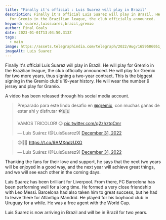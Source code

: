 ```yaml
---
title: "Finally it's official : Luis Suarez will play in Brazil"
description: Finally it's official Luis Suarez will play in Brazil. He will play
  for Gremio in the Brazilian league, the club officially announced.
keyword: suarez,luissuarez,brazil,gremio
author: Final Goals
date: 2023-01-01T13:04:50.313Z
tags:
  - main
image: https://assets.telegraphindia.com/telegraph/2022/Aug/1659506051_1.jpg
imageAlt: Luis Suarez
---
```

Finally it's official Luis Suarez will play in Brazil.
He will play for Gremio in the Brazilian league, the club officially announced.
He will play for Gremio for two more years, thus signing a two-year contract.
This is the biggest signing in the Gremio club's 19-year history.
He will wear the number 9 jersey and play for Gramio.

A video has been released through his social media account.

<blockquote class="twitter-tweet"><p lang="es" dir="ltr">Preparado para este lindo desafío en <a href="https://twitter.com/Gremio?ref_src=twsrc%5Etfw">@gremio</a>, con muchas ganas de estar ahí y disfrutar ⚽️🇪🇪<br><br>VAMOS TRICOLOR! 😉 <a href="https://t.co/q2zhztqCmr">pic.twitter.com/q2zhztqCmr</a></p>&mdash; Luis Suárez (@LuisSuarez9) <a href="https://twitter.com/LuisSuarez9/status/1609254728377982976?ref_src=twsrc%5Etfw">December 31, 2022</a></blockquote> <script async src="https://platform.twitter.com/widgets.js" charset="utf-8"></script>

<blockquote class="twitter-tweet" data-lang="en"><p lang="art" dir="ltr">😍👏🏼 <a href="https://t.co/9AMXqdzUXO">https://t.co/9AMXqdzUXO</a></p>&mdash; Luis Suárez (@LuisSuarez9) <a href="https://twitter.com/LuisSuarez9/status/1609298622088101889?ref_src=twsrc%5Etfw">December 31, 2022</a></blockquote> <script async src="https://platform.twitter.com/widgets.js" charset="utf-8"></script>



Thanking the fans for their love and support, he says that the next two years will be enjoyed in a good way, and the next year will achieve great things, and we will see each other in the coming days.

Luis Suarez has been brilliant for Liverpool. From there, FC Barcelona has been performing well for a long time.
He formed a very close friendship with Leo Messi. Barcelona had also taken him to great success, but he had to leave there for Atlantigo Mandrid.
He played for his boyhood club in Uruguay for a while. He was a free agent with the World Cup.

Luis Suarez is now arriving in Brazil and will be in Brazil for two years.